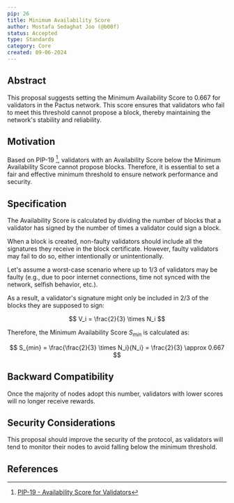 ```yaml
---
pip: 26
title: Minimum Availability Score
author: Mostafa Sedaghat Joo (@b00f)
status: Accepted
type: Standards
category: Core
created: 09-06-2024
---
```


## Abstract

This proposal suggests setting the Minimum Availability Score to 0.667 for validators in the Pactus network.
This score ensures that validators who fail to meet this threshold cannot propose a block,
thereby maintaining the network's stability and reliability.

## Motivation

Based on PIP-19 [^1], validators with an Availability Score below the Minimum Availability Score cannot propose blocks.
Therefore, it is essential to set a fair and effective minimum threshold to ensure network performance and security.

## Specification

The Availability Score is calculated by dividing the number of blocks that a validator has signed
by the number of times a validator could sign a block.

When a block is created, non-faulty validators should include all the signatures they receive in the block certificate.
However, faulty validators may fail to do so, either intentionally or unintentionally.

Let's assume a worst-case scenario where up to 1/3 of validators may be faulty
(e.g., due to poor internet connections, time not synced with the network, selfish behavior, etc.).

As a result, a validator's signature might only be included in 2/3 of the blocks they are supposed to sign:

$$
V_i = \frac{2}{3} \times N_i
$$

Therefore, the Minimum Availability Score $S_{min}$ is calculated as:

$$
S_{min} = \frac{\frac{2}{3} \times N_i}{N_i} = \frac{2}{3} \approx 0.667
$$

## Backward Compatibility

Once the majority of nodes adopt this number, validators with lower scores will no longer receive rewards.

## Security Considerations

This proposal should improve the security of the protocol, as validators will tend to monitor their nodes to avoid falling below the minimum threshold.

## References

[^1]: [PIP-19 - Availability Score for Validators](https://pips.pactus.org/PIPs/pip-19)
